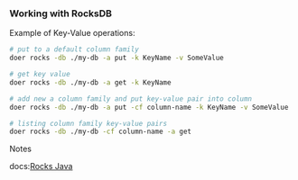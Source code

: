 ### Working with RocksDB

Example of Key-Value operations:
```bash
# put to a default column family
doer rocks -db ./my-db -a put -k KeyName -v SomeValue

# get key value
doer rocks -db ./my-db -a get -k KeyName

# add new a column family and put key-value pair into column 
doer rocks -db ./my-db -a put -cf column-name -k KeyName -v SomeValue

# listing column family key-value pairs
doer rocks -db ./my-db -cf column-name -a get
```

Notes

docs:[Rocks Java](https://github.com/facebook/rocksdb/wiki/RocksJava-Basics)
